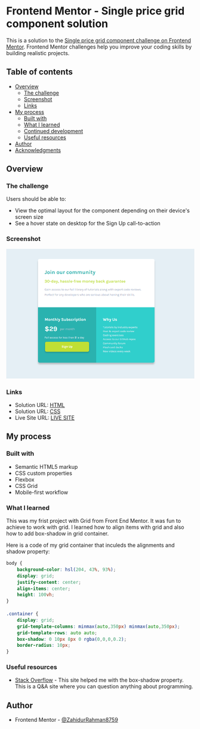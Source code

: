 # Frontend Mentor - Single price grid component solution

This is a solution to the [Single price grid component challenge on Frontend Mentor](https://www.frontendmentor.io/challenges/single-price-grid-component-5ce41129d0ff452fec5abbbc). Frontend Mentor challenges help you improve your coding skills by building realistic projects. 

## Table of contents

- [Overview](#overview)
  - [The challenge](#the-challenge)
  - [Screenshot](#screenshot)
  - [Links](#links)
- [My process](#my-process)
  - [Built with](#built-with)
  - [What I learned](#what-i-learned)
  - [Continued development](#continued-development)
  - [Useful resources](#useful-resources)
- [Author](#author)
- [Acknowledgments](#acknowledgments)

## Overview

### The challenge

Users should be able to:

- View the optimal layout for the component depending on their device's screen size
- See a hover state on desktop for the Sign Up call-to-action

### Screenshot

![](./design/final.png)

### Links

- Solution URL: [HTML](https://your-solution-url.com)
- Solution URL: [CSS](https://your-solution-url.com)
- Live Site URL: [LIVE SITE](https://your-live-site-url.com)

## My process

### Built with

- Semantic HTML5 markup
- CSS custom properties
- Flexbox
- CSS Grid
- Mobile-first workflow

### What I learned

This was my frist project with Grid from Front End Mentor. It was fun to achieve to work with grid. I learned how to align items with grid and also how to add box-shadow in grid container.

Here is a code of my grid container that inculeds the alignments and shadow property:

```css
body {
    background-color: hsl(204, 43%, 93%);
    display: grid;
    justify-content: center;
    align-items: center;
    height: 100vh;
}

.container {
    display: grid;
    grid-template-columns: minmax(auto,350px) minmax(auto,350px);
    grid-template-rows: auto auto;
    box-shadow: 0 10px 8px 0 rgba(0,0,0,0.2);
    border-radius: 10px;
}
```

### Useful resources

- [Stack Overflow](https://stackoverflow.com/) - This site helped me with the box-shadow property. This is a Q&A site where you can question anything about programming.

## Author

- Frontend Mentor - [@ZahidurRahman8759](https://www.frontendmentor.io/profile/ZahidurRahman8759)